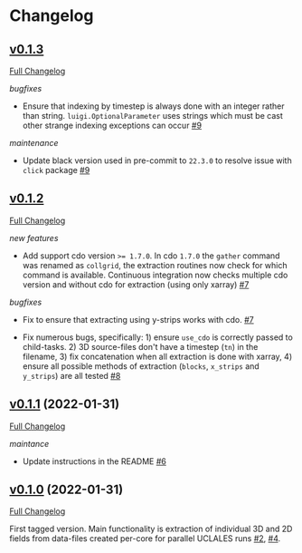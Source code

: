 # Changelog


## [v0.1.3](https://github.com/leifdenby/uclales-utils/tree/v0.1.3)

[Full Changelog](https://github.com/convml/convml_tt/compare/v0.1.3...v0.1.2)

*bugfixes*

- Ensure that indexing by timestep is always done with an integer rather than
  string. `luigi.OptionalParameter` uses strings which must be cast other
  strange indexing exceptions can occur
  [\#9](https://github.com/leifdenby/uclales-utils/pull/9)

*maintenance*

- Update black version used in pre-commit to `22.3.0` to resolve issue with
  `click` package
  [\#9](https://github.com/leifdenby/uclales-utils/pull/9)


## [v0.1.2](https://github.com/leifdenby/uclales-utils/tree/v0.1.2)

[Full Changelog](https://github.com/convml/convml_tt/compare/v0.1.2...v0.1.1)

*new features*

- Add support cdo version `>= 1.7.0`. In cdo `1.7.0` the `gather` command was
  renamed as `collgrid`, the extraction routines now check for which command is
  available. Continuous integration now checks multiple cdo version and without
  cdo for extraction (using only xarray)
  [\#7](https://github.com/leifdenby/uclales-utils/pull/7)

*bugfixes*

- Fix to ensure that extracting using y-strips works with cdo.
  [\#7](https://github.com/leifdenby/uclales-utils/pull/7)

- Fix numerous bugs, specifically: 1) ensure `use_cdo` is correctly passed to
  child-tasks. 2) 3D source-files don't have a timestep (`tn`) in the filename,
  3) fix concatenation when all extraction is done with xarray, 4) ensure all
  possible methods of extraction (`blocks`, `x_strips` and `y_strips`) are all
  tested [\#8](https://github.com/leifdenby/uclales-utils/pull/8)


## [v0.1.1](https://github.com/leifdenby/uclales-utils/tree/v0.1.1) (2022-01-31)

[Full Changelog](https://github.com/convml/convml_tt/compare/v0.1.1...v0.1.0)

*maintance*

- Update instructions in the README [\#6](https://github.com/leifdenby/uclales-utils/pull/6)


## [v0.1.0](https://github.com/leifdenby/uclales-utils/tree/v0.1.0) (2022-01-31)

[Full Changelog](https://github.com/convml/convml_tt/compare/...v0.1.0)

First tagged version. Main functionality is extraction of individual 3D and 2D
fields from data-files created per-core for parallel UCLALES runs
[\#2](https://github.com/leifdenby/uclales-utils/pull/2),
[\#4](https://github.com/leifdenby/uclales-utils/pull/4).
